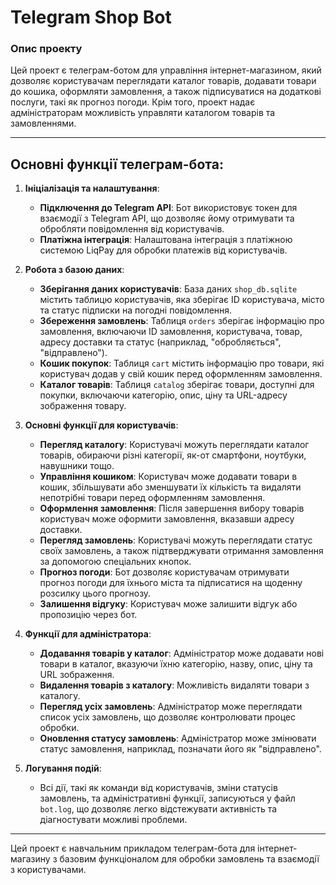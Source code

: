 
# Telegram Shop Bot

### Опис проекту
Цей проект є телеграм-ботом для управління інтернет-магазином, який дозволяє користувачам переглядати каталог товарів, додавати товари до кошика, оформляти замовлення, а також підписуватися на додаткові послуги, такі як прогноз погоди. Крім того, проект надає адміністраторам можливість управляти каталогом товарів та замовленнями.

---

## Основні функції телеграм-бота:

1. **Ініціалізація та налаштування**:
   - **Підключення до Telegram API**: Бот використовує токен для взаємодії з Telegram API, що дозволяє йому отримувати та обробляти повідомлення від користувачів.
   - **Платіжна інтеграція**: Налаштована інтеграція з платіжною системою LiqPay для обробки платежів від користувачів.

2. **Робота з базою даних**:
   - **Зберігання даних користувачів**: База даних `shop_db.sqlite` містить таблицю користувачів, яка зберігає ID користувача, місто та статус підписки на погодні повідомлення.
   - **Збереження замовлень**: Таблиця `orders` зберігає інформацію про замовлення, включаючи ID замовлення, користувача, товар, адресу доставки та статус (наприклад, "обробляється", "відправлено").
   - **Кошик покупок**: Таблиця `cart` містить інформацію про товари, які користувач додав у свій кошик перед оформленням замовлення.
   - **Каталог товарів**: Таблиця `catalog` зберігає товари, доступні для покупки, включаючи категорію, опис, ціну та URL-адресу зображення товару.

3. **Основні функції для користувачів**:
   - **Перегляд каталогу**: Користувачі можуть переглядати каталог товарів, обираючи різні категорії, як-от смартфони, ноутбуки, навушники тощо.
   - **Управління кошиком**: Користувач може додавати товари в кошик, збільшувати або зменшувати їх кількість та видаляти непотрібні товари перед оформленням замовлення.
   - **Оформлення замовлення**: Після завершення вибору товарів користувач може оформити замовлення, вказавши адресу доставки.
   - **Перегляд замовлень**: Користувачі можуть переглядати статус своїх замовлень, а також підтверджувати отримання замовлення за допомогою спеціальних кнопок.
   - **Прогноз погоди**: Бот дозволяє користувачам отримувати прогноз погоди для їхнього міста та підписатися на щоденну розсилку цього прогнозу.
   - **Залишення відгуку**: Користувач може залишити відгук або пропозицію через бот.

4. **Функції для адміністратора**:
   - **Додавання товарів у каталог**: Адміністратор може додавати нові товари в каталог, вказуючи їхню категорію, назву, опис, ціну та URL зображення.
   - **Видалення товарів з каталогу**: Можливість видаляти товари з каталогу.
   - **Перегляд усіх замовлень**: Адміністратор може переглядати список усіх замовлень, що дозволяє контролювати процес обробки.
   - **Оновлення статусу замовлень**: Адміністратор може змінювати статус замовлення, наприклад, позначати його як "відправлено".

5. **Логування подій**:
   - Всі дії, такі як команди від користувачів, зміни статусів замовлень, та адміністративні функції, записуються у файл `bot.log`, що дозволяє легко відстежувати активність та діагностувати можливі проблеми.

---

Цей проект є навчальним прикладом телеграм-бота для інтернет-магазину з базовим функціоналом для обробки замовлень та взаємодії з користувачами.
